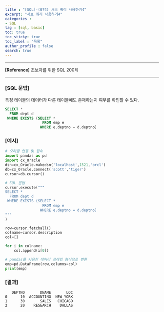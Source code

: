 ```yaml
---
title : "[SQL]-(074) 서브 쿼리 사용하기4"
excerpt: "서브 쿼리 사용하기4"
categories :
- SQL
tag : [sql, basic]
toc: true
toc_sticky: true
toc_label : "목록"
author_profile : false
search: true
---
```


---
**[Reference]** 초보자를 위한 SQL 200제

---

### [SQL 문법]
특정 테이블의 데이터가 다른 테이블에도 존재하는지 여부를 확인할 수 있다.

```sql
SELECT *
  FROM dept d
 WHERE EXISTS (SELECT *
                 FROM emp e
                WHERE e.deptno = d.deptno)
```
### [예시]
```python
# 오라클 연동 및 접속
import pandas as pd
import cx_Oracle
dsn=cx_Oracle.makedsn('localhost',1521,'orcl')
db=cx_Oracle.connect('scott','tiger')
cursor=db.cursor()

# SQL 문법
cursor.execute("""
SELECT *
  FROM dept d
 WHERE EXISTS (SELECT *
                 FROM emp e
                WHERE e.deptno = d.deptno)
"""
)

row=cursor.fetchall()
colname=cursor.description
col=[]

for i in colname:
    col.append(i[0])

# pandas를 사용한 데이터 프레임 형식으로 변환
emp=pd.DataFrame(row,columns=col)
print(emp)
```
### [결과]
       DEPTNO       DNAME       LOC
    0      10  ACCOUNTING  NEW YORK
    1      30       SALES   CHICAGO
    2      20    RESEARCH    DALLAS
    
